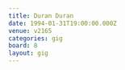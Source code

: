 ```yaml
---
title: Duran Duran
date: 1994-01-31T19:00:00.000Z
venue: v2165
categories: gig
board: 8
layout: gig
---
```

